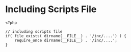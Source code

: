 # Including Scripts File

```
<?php 

// including scripts file
if( file_exists( dirname(__FILE__) . '/inc/....') ) {
    require_once dirname(__FILE__) . '/inc/....';
}
```

